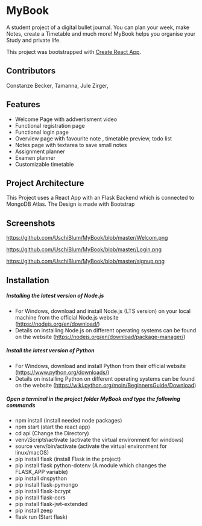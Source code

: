 # MyBook
A student project of a digital bullet journal.
You can plan your week, make Notes, create a Timetable and much more!
MyBook helps you organise your Study and private life.

This project was bootstrapped with [Create React App](https://github.com/facebook/create-react-app).

## Contributors
Constanze Becker, 
Tamanna, 
Jule Zirger, 

## Features

- Welcome Page with addvertisment video
- Functional registration page
- Functional login page 
- Overview page with favourite note , timetable preview, todo list
- Notes page with textarea to save small notes
- Assignment planner
- Examen planner
- Customizable timetable

## Project Architecture
This Project uses a React App with an Flask Backend which is connected to MongoDB Atlas.
The Design is made with Bootstrap

## Screenshots

https://github.com/UschiBlum/MyBook/blob/master/Welcom.png

https://github.com/UschiBlum/MyBook/blob/master/Login.png

https://github.com/UschiBlum/MyBook/blob/master/signup.png

## Installation

##### Installing the latest version of Node.js
- For Windows, download and install Node.js (LTS version) on your local machine from the
official Node.js website (https://nodejs.org/en/download/)
- Details on installing Node.js on different operating systems can be found on the website
(https://nodejs.org/en/download/package-manager/)

##### Install the latest version of Python
- For Windows, download and install Python from their official website
(https://www.python.org/downloads/)
- Details on installing Python on different operating systems can be found on the website
(https://wiki.python.org/moin/BeginnersGuide/Download)

##### Open a terminal in the project folder MyBook and type the following commands
- npm install (install needed node packages)
- npm start (start the react app)
- cd api (Change the Directory)
- venv\Scripts\activate (activate the virtual environment for windows)
- source venv/bin/activate (activate the virtual environment for linux/macOS)
- pip install flask (install Flask in the project)
- pip install flask python-dotenv (A module which changes the FLASK_APP variable)
- pip install dnspython
- pip install flask-pymongo
- pip install flask-bcrypt
- pip install flask-cors
- pip install flask-jwt-extended
- pip install zeep
- flask run (Start flask)






